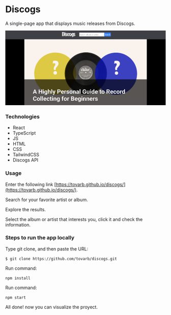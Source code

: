 # Discogs

A single-page app that displays music releases from Discogs.

![Desktop](./discogs-desktop.png)

### Technologies

- React
- TypeScript
- JS
- HTML
- CSS
- TailwindCSS
- Discogs API

### Usage

Enter the following link [https://tovarb.github.io/discogs/](https://tovarb.github.io/discogs/).

Search for your favorite artist or album.

Explore the results.

Select the album or artist that interests you, click it and check the information.

### Steps to run the app locally

Type git clone, and then paste the URL:

```
$ git clone https://github.com/tovarb/discogs.git
```

Run command:

```
npm install
```

Run command:

```
npm start
```

All done! now you can visualize the proyect.
